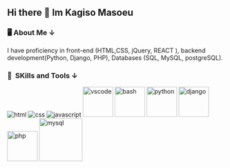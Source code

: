 ## Hi there 👋 Im Kagiso Masoeu

<h3> 🖥 About Me &darr; </h3>
<p>
I have proficiency in front-end (HTML,CSS, jQuery, REACT ), backend development(Python, Django, PHP), Databases (SQL, MySQL, postgreSQL). 
</p>
<h3> 🚀 &nbsp;SKills and Tools &darr; </h3>
<p align="left">
  <img src="https://www.vectorlogo.zone/logos/w3_html5/w3_html5-icon.svg" alt="html"/>
<img src="https://www.vectorlogo.zone/logos/w3_css/w3_css-icon~old.svg" alt="css"/>
  <img src="https://www.vectorlogo.zone/logos/javascript/javascript-icon.svg" alt="javascript"/>
<img src="https://cdn.jsdelivr.net/gh/devicons/devicon/icons/vscode/vscode-original.svg" alt="vscode" width="70" height=70"/>
<img src="https://cdn.jsdelivr.net/gh/devicons/devicon/icons/bash/bash-original.svg" alt="bash" width="70" height=70"/>
<img src="https://www.svgrepo.com/show/452091/python.svg" alt="python" width="70" height=70"/>
<img src="https://www.svgrepo.com/show/373554/django.svg" alt="django" width="70" height=70"/>  
<img src="https://cdn.jsdelivr.net/gh/devicons/devicon/icons/php/php-original.svg" alt="php" width="70" height=70"/>
<img src="https://www.vectorlogo.zone/logos/mysql/mysql-official.svg" alt="mysql" width="100" height=100"/>






  
</p>
<!--
**masoeuk/masoeuk** is a ✨ _special_ ✨ repository because its `README.md` (this file) appears on your GitHub profile.

Here are some ideas to get you started:

- 🔭 I’m currently working on ...
- 🌱 I’m currently learning ...
- 👯 I’m looking to collaborate on ...
- 🤔 I’m looking for help with ...
- 💬 Ask me about ...
- 📫 How to reach me: ...
- 😄 Pronouns: ...
- ⚡ Fun fact: ...
-->
